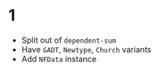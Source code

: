 # 1

- Split out of `dependent-sum`
- Have `GADT`, `Newtype`, `Church` variants
- Add `NFData` instance
